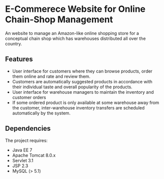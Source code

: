 # E-Commerece Website for Online Chain-Shop Management

An website to manage an Amazon-like online shopping store for a conceptual chain shop which has warehouses distributed all over the country.

Features
--------
- User interface for customers where they can browse products, order them online and rate and review them.
- Customers are automatically suggested products in accordance with their individual taste and overall popularity of the products.
- User interface for warehouse managers to maintain the inventory and customer orders
- If some ordered product is only available at some warehouse away from the customer, inter-warehouse inventory transfers are scheduled automatically by the system.

Dependencies
------------
The project requires:

- Java EE 7
- Apache Tomcat 8.0.x
- Servlet 3.1
- JSP 2.3
- MySQL (> 5.1)

